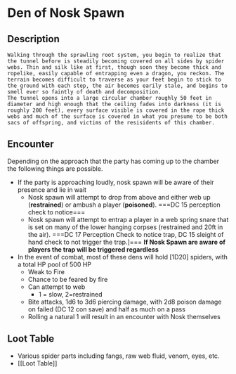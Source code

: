 
# Den of Nosk Spawn
## Description
	Walking through the sprawling root system, you begin to realize that the tunnel before is steadily becoming covered on all sides by spider webs. Thin and silk like at first, though soon they become thick and ropelike, easily capable of entrapping even a dragon, you reckon. The terrain becomes difficult to traverse as your feet begin to stick to the ground with each step, the air becomes earily stale, and begins to smell ever so faintly of death and decomposition.
	The tunnel opens into a large circular chamber roughly 50 feet in diameter and high enough that the ceiling fades into darkness (it is roughly 200 feet), every surface visible is covered in the rope thick webs and much of the surface is covered in what you presume to be both sacs of offspring, and victims of the resisidents of this chamber.
## Encounter
Depending on the approach that the party has coming up to the chamber the following things are possible.
- If the party is approaching loudly, nosk spawn will be aware of their presence and lie in wait
	- Nosk spawn will attempt to drop from above and either web up (**restrained**) or ambush a player (**poisoned**). ===DC 15 perception check to notice===
	- Nosk spawn will attempt to entrap a player in a web spring snare that is set on many of the lower hanging corpses (restrained and 20ft in the air). ===DC 17 Perception Check to notice trap, DC 15 sleight of hand check to not trigger the trap.]=== **If Nosk Spawn are aware of players the trap will be triggered regardless**
- In the event of combat, most of these dens will hold [1D20] spiders, with a total HP pool of 500 HP
	- Weak to Fire
	- Chance to be feared by fire
	- Can attempt to web
		- 1 = slow, 2=restrained
	- Bite attacks, 1d6 to 3d6 piercing damage, with 2d8 poison damage on failed (DC 12 con save) and half as much on a pass
	- Rolling a natural 1 will result in an encounter with Nosk themselves

## Loot Table
- Various spider parts including fangs, raw web fluid, venom, eyes, etc.
- [[Loot Table]]
	